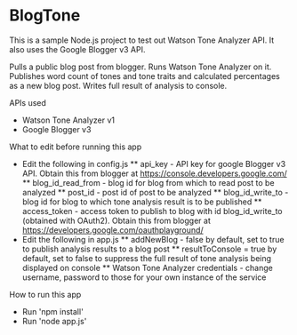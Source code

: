 # BlogTone
This is a sample Node.js project to test out Watson Tone Analyzer API. It also uses the Google Blogger v3 API.

Pulls a public blog post from blogger. Runs Watson Tone Analyzer on it. Publishes word count of tones and tone traits and calculated percentages as a new blog post. Writes full result of analysis to console.

APIs used
* Watson Tone Analyzer v1
* Google Blogger v3

What to edit before running this app
* Edit the following in config.js
    ** api_key - API key for google Blogger v3 API. Obtain this from blogger at https://console.developers.google.com/
    ** blog_id_read_from - blog id for blog from which to read post to be analyzed
    ** post_id - post id of post to be analyzed
    ** blog_id_write_to - blog id for blog to which tone analysis result is to be published
    ** access_token - access token to publish to blog with id blog_id_write_to (obtained with OAuth2). Obtain this from blogger at https://developers.google.com/oauthplayground/
* Edit the following in app.js
    ** addNewBlog - false by default, set to true to publish analysis results to a blog post
    ** resultToConsole = true by default, set to false to suppress the full result of tone analysis being displayed on console
    ** Watson Tone Analyzer credentials - change username, password to those for your own instance of the service

How to run this app
* Run 'npm install'
* Run 'node app.js'

